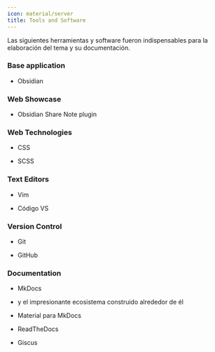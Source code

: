```yaml
---
icon: material/server
title: Tools and Software
---
```


Las siguientes herramientas y software fueron indispensables para la elaboración del tema
y su documentación.

### Base application

- Obsidian

### Web Showcase

- Obsidian Share Note plugin

### Web Technologies

- CSS

- SCSS

### Text Editors

- Vim

- Código VS

### Version Control

- Git

- GitHub

### Documentation

- MkDocs

- y el impresionante ecosistema construido alrededor de él

- Material para MkDocs

- ReadTheDocs

- Giscus
